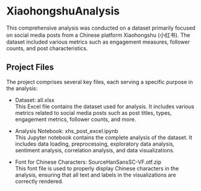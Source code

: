 # XiaohongshuAnalysis
 This comprehensive analysis was conducted on a dataset primarily focused on social media posts from a Chinese platform Xiaohongshu (小红书). The dataset included various metrics such as engagement measures, follower counts, and post characteristics.

## Project Files
The project comprises several key files, each serving a specific purpose in the analysis:

- Dataset: all.xlsx <br>
This Excel file contains the dataset used for analysis. It includes various metrics related to social media posts such as post titles, types, engagement metrics, follower counts, and more.

- Analysis Notebook: xhs_post_excel.ipynb <br>
This Jupyter notebook contains the complete analysis of the dataset. It includes data loading, preprocessing, exploratory data analysis, sentiment analysis, correlation analysis, and data visualizations.

- Font for Chinese Characters: SourceHanSansSC-VF.otf.zip <br>
This font file is used to properly display Chinese characters in the analysis, ensuring that all text and labels in the visualizations are correctly rendered.
